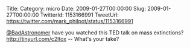Title: 
Category: micro
Date: 2009-01-27T00:00:00
Slug: 2009-01-27T00:00:00
TwitterId: 1153166991
TweetUrl: https://twitter.com/mark_philpot/status/1153166991

[@BadAstronomer](https://twitter.com/BadAstronomer)  have you watched this TED talk on mass extinctions? http://tinyurl.com/c2ltox -- What's your take?